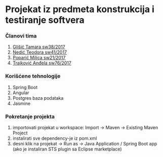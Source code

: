 # Projekat iz predmeta konstrukcija i testiranje softvera

### Članovi tima
  1. [Glišić Tamara sw38/2017](https://github.com/tamaraglisic)
  2. [Nedić Teodora sw41/2017](https://github.com/teodoranedic)
  3. [Poparić Milica sw21/2017](https://github.com/MilicaPoparic) 
  4. [Trajković Anđela sw76/2017](https://github.com/Andjelaaa)

### Korišćene tehnologije
  1. Spring Boot
  2. Angular
  3. Postgres baza podataka
  4. Jasmine
    
### Pokretanje projekta
  1. importovati projekat u workspace: Import -> Maven -> Existing Maven Project
  2. instalirati sve dependency-je iz pom.xml
  3. desni klik na projekat -> Run as -> Java Application / Spring Boot app (ako je instaliran STS plugin sa Eclipse marketplace)
  
